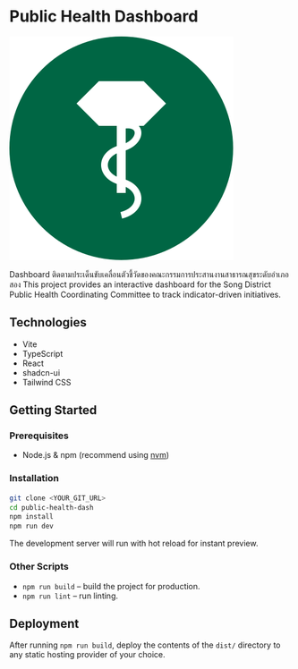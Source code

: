 # Public Health Dashboard

![โลโก้กระทรวงสาธารณสุข](public/moph-logo.svg)

Dashboard ติดตามประเด็นขับเคลื่อนตัวชี้วัดของคณะกรรมการประสานงานสาธารณสุขระดับอำเภอสอง
This project provides an interactive dashboard for the Song District Public Health Coordinating Committee to track indicator-driven initiatives.

## Technologies

- Vite
- TypeScript
- React
- shadcn-ui
- Tailwind CSS

## Getting Started

### Prerequisites
- Node.js & npm (recommend using [nvm](https://github.com/nvm-sh/nvm#installing-and-updating))

### Installation

```sh
git clone <YOUR_GIT_URL>
cd public-health-dash
npm install
npm run dev
```

The development server will run with hot reload for instant preview.

### Other Scripts

- `npm run build` – build the project for production.
- `npm run lint` – run linting.

## Deployment

After running `npm run build`, deploy the contents of the `dist/` directory to any static hosting provider of your choice.

